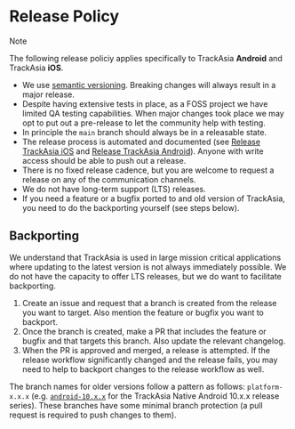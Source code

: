 # Release Policy

> [!NOTE]
> The following release policiy applies specifically to TrackAsia **Android** and TrackAsia **iOS**.

- We use [semantic versioning](https://semver.org/). Breaking changes will always result in a major release.
- Despite having extensive tests in place, as a FOSS project we have limited QA testing capabilities. When major changes took place we may opt to put out a pre-release to let the community help with testing.
- In principle the `main` branch should always be in a releasable state.
- The release process is automated and documented (see [Release TrackAsia iOS](./ios/release.md) and [Release TrackAsia Android](./android/release.md)). Anyone with write access should be able to push out a release.
- There is no fixed release cadence, but you are welcome to request a release on any of the communication channels.
- We do not have long-term support (LTS) releases.
- If you need a feature or a bugfix ported to and old version of TrackAsia, you need to do the backporting yourself (see steps below).

## Backporting

We understand that TrackAsia is used in large mission critical applications where updating to the latest version is not always immediately possible. We do not have the capacity to offer LTS releases, but we do want to facilitate backporting.

1. Create an issue and request that a branch is created from the release you want to target. Also mention the feature or bugfix you want to backport.
2. Once the branch is created, make a PR that includes the feature or bugfix and that targets this branch. Also update the relevant changelog.
3. When the PR is approved and merged, a release is attempted. If the release workflow significantly changed and the release fails, you may need to help to backport changes to the release workflow as well.

The branch names for older versions follow a pattern as follows: `platform-x.x.x` (e.g. [`android-10.x.x`](https://github.com/trackasia/trackasia-native/tree/android-10.x.x) for the TrackAsia Native Android 10.x.x release series). These branches have some minimal branch protection (a pull request is required to push changes to them).
